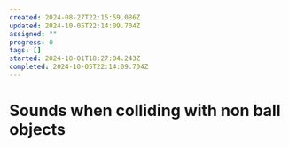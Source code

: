 ```yaml
---
created: 2024-08-27T22:15:59.086Z
updated: 2024-10-05T22:14:09.704Z
assigned: ""
progress: 0
tags: []
started: 2024-10-01T18:27:04.243Z
completed: 2024-10-05T22:14:09.704Z
---
```


# Sounds when colliding with non ball objects
